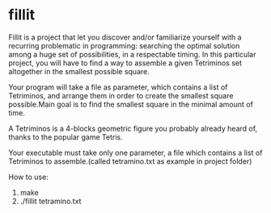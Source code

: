 # fillit

Fillit is a project that let you discover and/or familiarize yourself with a recurring
problematic in programming: searching the optimal solution among a huge set of possibilities, in a respectable timing. In this particular project, you will have to find a way to
assemble a given Tetriminos set altogether in the smallest possible square.

Your program will take a file as parameter, which contains a list of Tetriminos, and arrange them
in order to create the smallest square possible.Main goal is to find the smallest square in the minimal amount of time.

A Tetriminos is a 4-blocks geometric figure you probably already heard of, thanks to
the popular game Tetris.

Your executable must take only one parameter, a file which contains a list of Tetriminos
to assemble.(called tetramino.txt as example in project folder)

How to use:

1. make
2. ./fillit tetramino.txt
